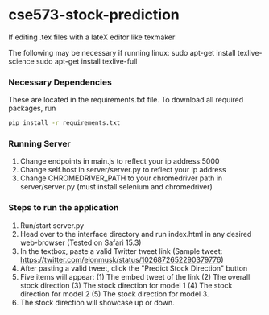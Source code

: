 # cse573-stock-prediction

If editing .tex files with a lateX editor like texmaker

The following may be necessary if running linux:
sudo apt-get install texlive-science
sudo apt-get install texlive-full

### Necessary Dependencies ###
These are located in the requirements.txt file. To download all required packages, run
```bash
pip install -r requirements.txt
```

### Running Server ###
1. Change endpoints in main.js to reflect your ip address:5000
2. Change self.host in server/server.py to reflect your ip address
3. Change CHROMEDRIVER_PATH to your chromedriver path in server/server.py (must install selenium and chromedriver)

### Steps to run the application ###
1. Run/start server.py
2. Head over to the interface directory and run index.html in any desired web-browser (Tested on Safari 15.3)
3. In the textbox, paste a valid Twitter tweet link (Sample tweet: https://twitter.com/elonmusk/status/1026872652290379776)
4. After pasting a valid tweet, click the "Predict Stock Direction" button
5. Five items will appear: (1) The embed tweet of the link (2) The overall stock direction (3) The stock direction for model 1 (4) The stock direction for model 2 (5) The stock direction for model 3. 
6. The stock direction will showcase up or down.


